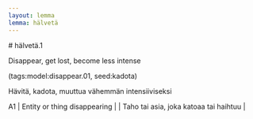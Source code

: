 ```yaml
---
layout: lemma
lemma: hälvetä
---
```


<div class="sense">
# <span class="sensename">hälvetä.1</span>

<span class="description">Disappear, get lost, become less intense</span>

(tags:model:disappear.01, seed:kadota)

<span class="description">Hävitä, kadota, muuttua vähemmän intensiiviseksi</span>

A1 | Entity or thing disappearing |   | Taho tai asia, joka katoaa tai haihtuu |  

</div>

